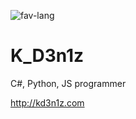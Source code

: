 ![fav-lang](https://img.shields.io/badge/favourite%20language-C%23-blueviolet)
# K_D3n1z
C#, Python, JS programmer

http://kd3n1z.com
